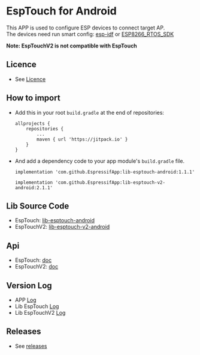 # EspTouch for Android
This APP is used to configure ESP devices to connect target AP.  
The devices need run smart config: [esp-idf](https://github.com/espressif/esp-idf/tree/master/examples/wifi/smart_config) or [ESP8266_RTOS_SDK](https://github.com/espressif/ESP8266_RTOS_SDK/tree/master/examples/wifi/smart_config)  

**Note: EspTouchV2 is not compatible with EspTouch**

## Licence
- See [Licence](ESPRESSIF_MIT_LICENSE)

## How to import
- Add this in your root `build.gradle` at the end of repositories:
  ```
  allprojects {
      repositories {
          ...
          maven { url 'https://jitpack.io' }
      }
  }
   ```
- And add a dependency code to your app module's `build.gradle` file.
  ```
  implementation 'com.github.EspressifApp:lib-esptouch-android:1.1.1'
  ```
  ```
  implementation 'com.github.EspressifApp:lib-esptouch-v2-android:2.1.1'
  ```

## Lib Source Code
- EspTouch: [lib-esptouch-android](esptouch)
- EspTouchV2: [lib-esptouch-v2-android](esptouch-v2)

## Api
- EspTouch: [doc](esptouch/README.md)
- EspTouchV2: [doc](esptouch-v2/README.md)

## Version Log
- APP [Log](log/log-en.md)
- Lib EspTouch [Log](esptouch/ChangeLogs/log_en.md)
- Lib EspTouchV2 [Log](esptouch-v2/ChangeLogs/log_en.md)

## Releases
- See [releases](https://github.com/EspressifApp/EsptouchForAndroid/releases)
